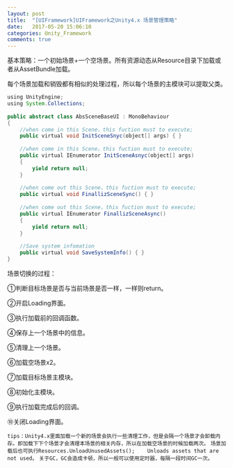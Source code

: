 ```yaml
---
layout: post
title:  "[UIFramework]UIFramework之Unity4.x 场景管理策略"
date:   2017-05-20 15:06:10
categories: Unity_Framework
comments: true
---
```


基本策略：一个初始场景+一个空场景。所有资源动态从Resource目录下加载或者从AssetBundle加载。

每个场景加载和销毁都有相似的处理过程，所以每个场景的主模块可以提取父类。

```java
using UnityEngine;  
using System.Collections;  
  
public abstract class AbsSceneBaseUI : MonoBehaviour  
{  
    //when come in this Scene，this fuction must to execute;  
    public virtual void InitSceneSnyc(object[] args) { }  
  
    //when come in this Scene，this fuction must to execute;  
    public virtual IEnumerator InitSceneAsnyc(object[] args)  
    {  
        yield return null;  
    }  
  
    //when come out this Scene，this fuction must to execute;  
    public virtual void FinallizSceneSync() { }  
  
    //when come out this Scene，this fuction must to execute;  
    public virtual IEnumerator FinallizSceneAsync()  
    {  
        yield return null;  
    }  
  
    //Save system infomation  
    public virtual void SaveSystemInfo() { }  
}  
```

场景切换的过程：

①判断目标场景是否与当前场景是否一样，一样则return。

②开启Loading界面。

③执行加载前的回调函数。

④保存上一个场景中的信息。

⑤清理上一个场景。

⑥加载空场景x2。

⑦加载目标场景主模块。

⑧初始化主模块。

⑨执行加载完成后的回调。

⑩关闭Loading界面。

`tips：Unity4.x里面加载一个新的场景会执行一些清理工作，但是会隔一个场景才会卸载内存。即加载下下个场景才会清理本场景的相关内存，所以在加载空场景的时候加载两次。`
`场景加载后也可执行Resources.UnloadUnusedAssets();    Unloads assets that are not used。`
`关于GC，GC会造成卡顿，所以一般可以使用定时器，每隔一段时间GC一次。`
